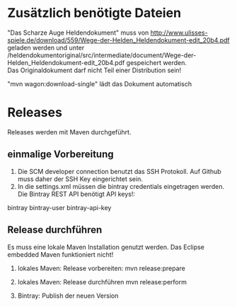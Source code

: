 # Zusätzlich benötigte Dateien
"Das Scharze Auge Heldendokument" muss von http://www.ulisses-spiele.de/download/559/Wege-der-Helden_Heldendokument-edit_20b4.pdf geladen werden und unter /heldendokumentoriginal/src/intermediate/document/Wege-der-Helden_Heldendokument-edit_20b4.pdf gespeichert werden.  
Das Originaldokument darf nicht Teil einer Distribution sein!

"mvn wagon:download-single" lädt das Dokument automatisch

# Releases
Releases werden mit Maven durchgeführt. 

## einmalige Vorbereitung

1. Die SCM developer connection benutzt das SSH Protokoll. Auf Github muss daher der SSH Key eingerichtet sein.
2. In die settings.xml müssen die bintray credentials eingetragen werden. Die Bintray REST API benötigt API keys!:

<server>
  <id>bintray</id>
  <username>bintray-user</username>
  <password>bintray-api-key</password>
</server>

## Release durchführen
Es muss eine lokale Maven Installation genutzt werden. Das Eclipse embedded Maven funktioniert nicht!

1. lokales Maven: Release vorbereiten:
mvn release:prepare
 
2. lokales Maven: Release durchführen
mvn release:perform

3. Bintray: Publish der neuen Version
